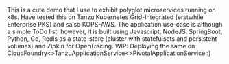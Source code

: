 This is a cute demo that I use to exhibit polyglot microservices running on k8s. Have tested this on Tanzu Kubernetes Grid-Integrated (erstwhile Enterprise PKS) and salso KOPS-AWS. The application use-case is although a simple ToDo list, however, it is built using Javascript, NodeJS, SpringBoot, Python, Go, Redis as a state-store (cluster with statefulsets and persistent volumes) and Zipkin for OpenTracing. WIP: Deploying the same on CloudFoundry<>TanzuApplicationService<>PivotalApplicationService :)
